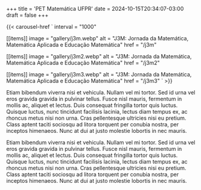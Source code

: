 +++
title = 'PET Matemática UFPR'
date = 2024-10-15T20:34:07-03:00
draft = false
+++

{{< carousel-href `
interval = "1000"

[[items]]
image = "gallery/j3m.webp"
alt = "J3M: Jornada da Matemática, Matemática Aplicada e Educação Matemática"
href = "/j3m"

[[items]]
image = "gallery/j3m2.webp"
alt = "J3M: Jornada da Matemática, Matemática Aplicada e Educação Matemática"
href = "/j3m2"

[[items]]
image = "gallery/j3m3.webp"
alt = "J3M: Jornada da Matemática, Matemática Aplicada e Educação Matemática"
href = "/j3m3"
` >}}

Etiam bibendum viverra nisi et vehicula. Nullam vel mi tortor. Sed id urna vel eros gravida gravida in pulvinar tellus. Fusce nisl mauris, fermentum in mollis ac, aliquet et lectus. Duis consequat fringilla tortor quis luctus. Quisque luctus, nunc tincidunt facilisis lacinia, lectus diam tempus ex, ac rhoncus metus nisi non urna. Cras pellentesque ultricies nisi eu pretium. Class aptent taciti sociosqu ad litora torquent per conubia nostra, per inceptos himenaeos. Nunc at dui at justo molestie lobortis in nec mauris.



Etiam bibendum viverra nisi et vehicula. Nullam vel mi tortor. Sed id urna vel eros gravida gravida in pulvinar tellus. Fusce nisl mauris, fermentum in mollis ac, aliquet et lectus. Duis consequat fringilla tortor quis luctus. Quisque luctus, nunc tincidunt facilisis lacinia, lectus diam tempus ex, ac rhoncus metus nisi non urna. Cras pellentesque ultricies nisi eu pretium. Class aptent taciti sociosqu ad litora torquent per conubia nostra, per inceptos himenaeos. Nunc at dui at justo molestie lobortis in nec mauris.

